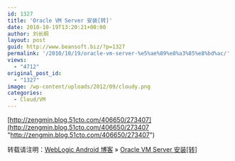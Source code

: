 ```yaml
---
id: 1327
title: 'Oracle VM Server 安装[转]'
date: 2010-10-19T13:20:21+00:00
author: 刘长炯
layout: post
guid: http://www.beansoft.biz/?p=1327
permalink: '/2010/10/19/oracle-vm-server-%e5%ae%89%e8%a3%85%e8%bd%ac/'
views:
  - "4712"
original_post_id:
  - "1327"
image: /wp-content/uploads/2012/09/cloudy.png
categories:
  - Cloud/VM
---
```

[http://zengmin.blog.51cto.com/406650/273407](http://zengmin.blog.51cto.com/406650/273407 "http://zengmin.blog.51cto.com/406650/273407")

转载请注明：[WebLogic Android 博客](http://www.beansoft.biz) &raquo; [Oracle VM Server 安装[转]](http://www.beansoft.biz/2010/10/19/oracle-vm-server-%e5%ae%89%e8%a3%85%e8%bd%ac/)